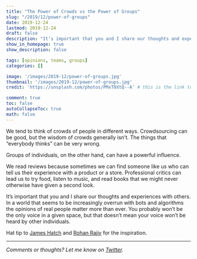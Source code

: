```yaml
---
title: "The Power of Crowds vs the Power of Groups"
slug: "/2019/12/power-of-groups"
date: 2019-12-24
lastmod: 2019-12-24
draft: false
description: "It’s important that you and I share our thoughts and experiences with others. In a world that seems to be increasingly overrun with bots and algorithms the opinions of real people matter more than ever."
show_in_homepage: true
show_description: false

tags: [opinions, teams, groups]
categories: []

image: '/images/2019-12/power-of-groups.jpg'
thumbnail: '/images/2019-12/power-of-groups.jpg'
credit: 'https://unsplash.com/photos/PMxT0XtQ--A' # this is the link to the page the image came from

comment: true
toc: false
autoCollapseToc: true
math: false
---
```


We tend to think of crowds of people in different ways. Crowdsourcing can be good, but the wisdom of crowds generally isn’t. The things that “everybody thinks” can be very wrong.

Groups of individuals, on the other hand, can have a powerful influence. 
<!--more-->

We read reviews because sometimes we can find someone like us who can tell us their experience with a product or a store. Professional critics can lead us to try food, listen to music, and read books that we might never otherwise have given a second look. 

It’s important that you and I share our thoughts and experiences with others. In a world that seems to be increasingly overrun with bots and algorithms the opinions of real people matter more than ever. You probably won’t be the only voice in a given space, but that doesn’t mean your voice won’t be heard by other individuals. 

Hat tip to [James Hatch](https://gen.medium.com/my-semester-with-the-snowflakes-888285f0e662?) and [Rohan Rajiv](https://alearningaday.blog/2019/12/23/yelp-and-tripadvisor/) for the inspiration.

---

*Comments or thoughts? Let me know on [Twitter](https://twitter.com/adamtervort/).*
